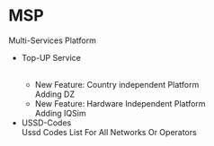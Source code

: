 # MSP
Multi-Services Platform</br>

<ul>
<li>Top-UP Service</li></br>
  <ul>
  <li>New Feature: Country independent Platform </br>
    Adding DZ</br>
  </li>
  <li>New Feature: Hardware Independent Platform</br>
    Adding IQSim</br>
  </li>
  </ul>

  
<li>USSD-Codes</br></dt>
  Ussd Codes List For All Networks Or Operators</br>
</li>
</ul>
